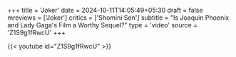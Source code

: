 +++
title = 'Joker'
date = 2024-10-11T14:05:49+05:30
draft = false
mreviews = ['Joker']
critics = ['Shomini Sen']
subtitle = "Is Joaquin Phoenix and Lady Gaga's Film a Worthy Sequel?"
type = 'video'
source = 'Z1S9g1fRwcU'
+++

{{< youtube id="Z1S9g1fRwcU" >}}
